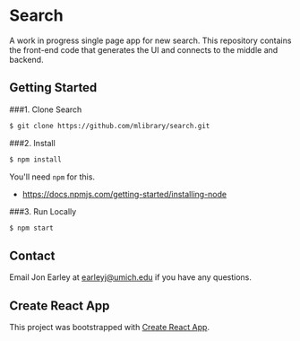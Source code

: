 # Search

A work in progress single page app for new search. This repository contains the front-end code that generates the UI and connects to the middle and backend.

## Getting Started

###1. Clone Search
```sh
$ git clone https://github.com/mlibrary/search.git
```

###2. Install
```sh
$ npm install
```

You'll need `npm` for this.

- https://docs.npmjs.com/getting-started/installing-node

###3. Run Locally
```sh
$ npm start
```

## Contact
Email Jon Earley at earleyj@umich.edu if you have any questions.


## Create React App
This project was bootstrapped with [Create React App](https://github.com/facebookincubator/create-react-app).
